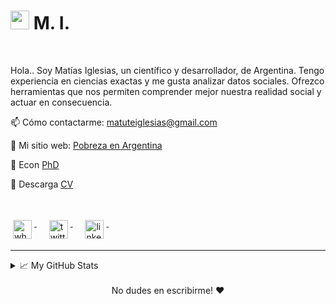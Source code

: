 
<!--
**matuteiglesias/matuteiglesias** is a ✨ _special_ ✨ repository because its `README.md` (this file) appears on your GitHub profile.

Here are some ideas to get you started:

- 🔭 I’m currently working on ...
- 🌱 I’m currently learning ...
- 👯 I’m looking to collaborate on ...
- 🤔 I’m looking for help with ...
- 💬 Ask me about ...
- 📫 How to reach me: ...
- 😄 Pronouns: ...
- ⚡ Fun fact: ...
-->

<h1><img src="https://emojis.slackmojis.com/emojis/images/1531849430/4246/blob-sunglasses.gif?1531849430" width="30"/> M. I.</h1>



<br>

Hola.. Soy Matías Iglesias, un científico y desarrollador, de Argentina. Tengo experiencia en ciencias exactas y me gusta analizar datos sociales. Ofrezco herramientas que nos permiten comprender mejor nuestra realidad social y actuar en consecuencia.


📫 Cómo contactarme: <a href="mailto:matuteiglesias@gmail.com">matuteiglesias@gmail.com</a>

🔗 Mi sitio web: <a href="http://matuteiglesias.link/Pobreza/">Pobreza en Argentina</a>

💬 Econ <a href="http://matuteiglesias.link/dice/docs/Tesi_di_laurea_Pisa_Iglesias.pdf">PhD</a>

📄 Descarga <a href="http://www.matuteiglesias.link/CV_2023-2.pdf">CV</a>


<br>
<!-- <img align="right" height="250" width="400" alt="GIF" src="https://miro.medium.com/max/1360/1*IRGHmiGsa16stedQvIaZfw.gif" /> -->
<!-- <img align="right" alt="GIF" src="https://media.giphy.com/media/3ohzdKvLT1DxFxhZAI/giphy.gif" /> -->


<!-- 
<br>
<p align="left"> <img src="https://komarev.com/ghpvc/?username=matuteiglesias" alt="matuteiglesias" /> </p>
</br>
 -->


<p align="left">
    <a href="https://api.whatsapp.com/send?phone=5491158893867" target="_blank">
    <img src="https://cdn3.iconfinder.com/data/icons/social-media-black-white-2/512/BW_Whatsapp_glyph_svg-512.png" alt="whatsapp" height="30" style="vertical-align:top; margin:4px">
  </a>&nbsp;&nbsp;&nbsp;
  <a href="https://twitter.com/matuteiglesias" target="_blank">
    <img src="https://cdn3.iconfinder.com/data/icons/social-media-black-white-2/512/BW_Twitter_glyph_svg-512.png" alt="twitter" height="30" style="vertical-align:top; margin:4px">
  </a>&nbsp;&nbsp;&nbsp;
  <a href="https://www.linkedin.com/in/matiasiglesias/" target="_blank">
    <img src="https://cdn3.iconfinder.com/data/icons/social-media-black-white-2/512/BW_Linkedin_glyph_svg-512.png" alt="linkedin" height="30" style="vertical-align:top; margin:4px">
  </a>&nbsp;&nbsp;&nbsp;
</p>


<hr>
<details>
<summary>📈 My GitHub Stats</summary>
<p align="center"> <img src="https://github-readme-stats.vercel.app/api?username=matuteiglesias&show_icons=true&theme=gotham" alt="matuteiglesias" />
</details>
</br>
<!--
<a href="https://github.com/matuteiglesias/economia.gob.ar-datos" target="_blank">
  <img align="center" src="https://github-readme-stats.vercel.app/api/pin/?username=matuteiglesias&repo=economia.gob.ar-datos&theme=dracula" />
</a>
<a href="https://github.com/matuteiglesias/IPC-Argentina" target="_blank">
 <img align="center" src="https://github-readme-stats.vercel.app/api/pin/?username=matuteiglesias&repo=IPC-Argentina&theme=dracula" />
</a>
 -->
<div align="center">
No dudes en escribirme! ❤️
</div>
